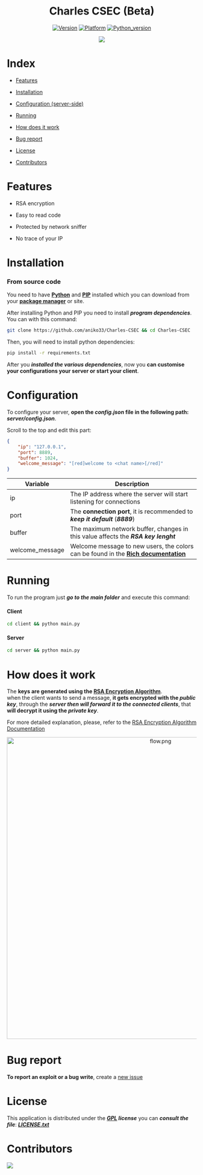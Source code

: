 <div align="center">
  <h1>Charles CSEC (Beta)</h1>
  
  [![Version](https://img.shields.io/badge/Version-0.2%20Beta-success)](https://github.com/aniko33/Charles-CSEC/releases)
  [![Platform](https://img.shields.io/badge/Platform-Windows%2C%20Mac%2C%20Linux-blue)](#)
  [![Python_version](https://img.shields.io/badge/Python%20version-3.10-blueviolet)](#)
  
  <img src="https://user-images.githubusercontent.com/76649588/208201214-add50e06-c0da-4e2d-ba87-d33c797d035b.png">
</div>

# Index

- [Features](#features)

- [Installation](#installation)

- [Configuration (server-side)](#configuration)

- [Running](#running)

- [How does it work](#how-does-it-work)

- [Bug report](#bug-report)

- [License](#license)

- [Contributors](#contributors)


# Features

- RSA encryption

- Easy to read code

- Protected by network sniffer

- No trace of your IP

# Installation

### From source code

You need to have **[Python](https://www.python.org/downloads/)** and **[PIP](https://www.w3schools.com/python/python_pip.asp)** installed which you can download from your [**package manager**](https://www.geeksforgeeks.org/how-to-install-python-on-linux/) or site.

After installing Python and PIP you need to install ***program dependencies***.
You can  with this command:

```bash
git clone https://github.com/aniko33/Charles-CSEC && cd Charles-CSEC
```

Then, you will need to install python dependencies:
```bash
pip install -r requirements.txt
```


After you ***installed the various dependencies***, now you **can customise your configurations your server or start your client**.

# Configuration

To configure your server, **open the *config.json* file in the following path: *server/config.json***.

Scroll to the top and edit this part:

```json
{
    "ip": "127.0.0.1",
    "port": 8889,
    "buffer": 1024,
    "welcome_message": "[red]welcome to <chat name>[/red]"
}
```

| Variable        | Description                                                                                                                                       |
| --------------- | ------------------------------------------------------------------------------------------------------------------------------------------------- |
| ip              | The IP address where the server will start listening for connections                                                                                |
| port            | The **connection port**, it is recommended to ***keep it default*** (***8889***)                                                     |
| buffer          | The maximum network buffer, changes in this value affects the ***RSA key lenght***                                          |
| welcome_message | Welcome message to new users, the colors can be found in the **[Rich documentation](https://rich.readthedocs.io/en/stable/appendix/colors.html)** |

# Running

To run the program just ***go to the main folder*** and execute this command:

#### Client

```bash
cd client && python main.py
```

#### Server

```bash
cd server && python main.py
```

# How does it work

The **keys are generated using the [RSA Encryption Algorithm](https://www.geeksforgeeks.org/rsa-algorithm-cryptography/)**.
<br> when the client wants to send a message, **it gets encrypted with the _public key_**, through the ***server then will forward it to the connected clients***, that **will decrypt it using the _private key_**.

For more detailed explanation, please, refer to the [RSA Encryption Algorithm Documentation](https://www.geeksforgeeks.org/rsa-algorithm-cryptography/)

<div align="center">
<img width="800px" src="https://user-images.githubusercontent.com/76649588/208201163-7e596078-c95d-4902-8d94-e496b60fe315.png" title="" alt="flow.png" data-align="center">
</div>

# Bug report

**To report an exploit or a bug write**, create a [new issue](https://github.com/aniko33/Charles-CSEC/issues)

# License

This application is distributed under the ***[GPL](https://it.wikipedia.org/wiki/GNU_General_Public_License) license*** you can ***consult the file***: ***[LICENSE.txt](LICENSE.txt)***

# Contributors

<a href="https://github.com/aniko33/Charles-CSEC/graphs/contributors">
  <img src="https://contributors-img.web.app/image?repo=aniko33/Charles-CSEC"/>
</a>
